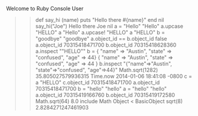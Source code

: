 Welcome to Ruby Console User
>> def say_hi (name)
>>   puts "Hello there #{name}"
>>   end
nil
>> say_hi("Joe")
Hello there Joe
nil
>> a = "Hello"
"Hello"
>> a.upcase
"HELLO"
>> a
"Hello"
>> a.upcase!
"HELLO"
>> a
"HELLO"
>> b = "goodbye"
"goodbye"
>> a.object_id == b.object_id
false
>> a.object_id
70315418471700
>> b.object_id
70315418628360
>> a.inspect
"\"HELLO\""
>> b = { "name" => "Austin", "state" => "confused", "age" => 44}
{
     "name" => "Austin",
    "state" => "confused",
      "age" => 44
}
>> b.inspect
"{\"name\"=>\"Austin\", \"state\"=>\"confused\", \"age\"=>44}"
>> Math.sqrt(1282)
35.805027579936315
>> Time.now
2014-01-06 18:41:08 -0800
>> c = a
"HELLO"
>> c.object_id
70315418471700
>> a.object_id
70315418471700
>> b = "hello"
"hello"
>> a = "hello"
"hello"
>> a.object_id
70315419166760
>> b.object_id
70315419172580
>> Math.sqrt(64)
8.0
>> include Math
Object < BasicObject
>> sqrt(8)
2.8284271247461903
>>